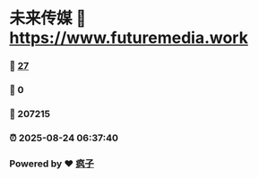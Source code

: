 # 未来传媒 :link: https://www.futuremedia.work 
### :page_facing_up: [27](https://www.futuremedia.work/tag.html) 
### :speech_balloon: 0 
### :hibiscus: 207215 
### :alarm_clock: 2025-08-24 06:37:40 
### Powered by :heart: [疯子](https://github.com/granthuang999/Gmeek)
